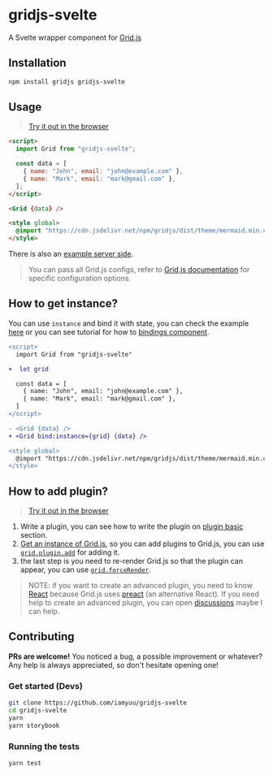 # gridjs-svelte

A Svelte wrapper component for [Grid.js](https://gridjs.io)

## Installation

``` bash
npm install gridjs gridjs-svelte
```

## Usage

> [Try it out in the browser](https://svelte.dev/repl/9a066ccf55f54173bf5c6c8042142566)

``` html
<script>
  import Grid from "gridjs-svelte";

  const data = [
    { name: "John", email: "john@example.com" },
    { name: "Mark", email: "mark@gmail.com" },
  ];
</script>

<Grid {data} />

<style global>
  @import "https://cdn.jsdelivr.net/npm/gridjs/dist/theme/mermaid.min.css";
</style>
```

There is also an [example server side](https://svelte.dev/repl/e772220feac54e65b132615ac4d8eb09).

> You can pass all Grid.js configs, refer to [Grid.js documentation](https://gridjs.io/docs/config/data) for specific configuration options.

## How to get instance?

You can use `instance` and bind it with state, you can check the example [here](https://svelte.dev/repl/c779df2be3d64008b3b83fbd091df429?version=3.38.0) or you can see tutorial for how to [bindings component](https://svelte.dev/tutorial/component-bindings).

``` diff html
<script>
  import Grid from "gridjs-svelte"

+  let grid

  const data = [
    { name: "John", email: "john@example.com" },
    { name: "Mark", email: "mark@gmail.com" },
  ]
</script>

- <Grid {data} />
+ <Grid bind:instance={grid} {data} />

<style global>
  @import "https://cdn.jsdelivr.net/npm/gridjs/dist/theme/mermaid.min.css";
</style>
```

## How to add plugin?

> [Try it out in the browser](https://svelte.dev/repl/9a066ccf55f54173bf5c6c8042142566?version=3.38.0)

1. Write a plugin, you can see how to write the plugin on [plugin basic](https://gridjs.io/docs/plugin/writing-plugin) section.
2. [Get an instance of Grid.js](https://gridjs.io/docs/integrations/svelte#how-to-get-instance), so you can add plugins to Grid.js, you can use [`grid.plugin.add`](https://gridjs.io/docs/plugin/basics#adding-a-plugin) for adding it.
3. the last step is you need to re-render Grid.js so that the plugin can appear, you can use [`grid.forceRender`](https://gridjs.io/docs/examples/force-render).

> NOTE: if you want to create an advanced plugin, you need to know [React](https://reactjs.org) because Grid.js uses [preact](https://preactjs.com) (an alternative React). If you need help to create an advanced plugin, you can open [discussions](https://github.com/iamyuu/gridjs-svelte/discussions/new) maybe I can help.

## Contributing

**PRs are welcome!**
You noticed a bug, a possible improvement or whatever?
Any help is always appreciated, so don't hesitate opening one!

### Get started (Devs)

```bash
git clone https://github.com/iamyuu/gridjs-svelte
cd gridjs-svelte
yarn
yarn storybook
```

### Running the tests

```bash
yarn test
```
